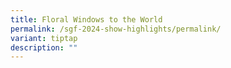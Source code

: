 ```yaml
---
title: Floral Windows to the World
permalink: /sgf-2024-show-highlights/permalink/
variant: tiptap
description: ""
---
```


